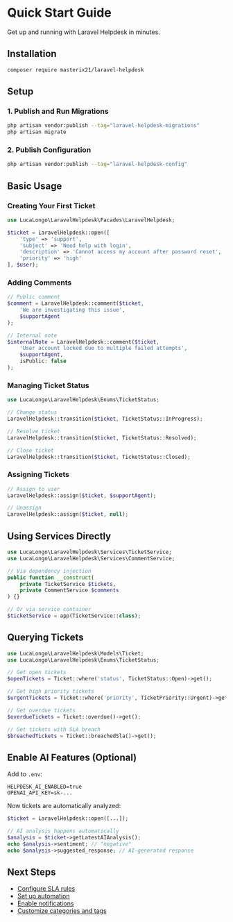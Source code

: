 # Quick Start Guide

Get up and running with Laravel Helpdesk in minutes.

## Installation

```bash
composer require masterix21/laravel-helpdesk
```

## Setup

### 1. Publish and Run Migrations

```bash
php artisan vendor:publish --tag="laravel-helpdesk-migrations"
php artisan migrate
```

### 2. Publish Configuration

```bash
php artisan vendor:publish --tag="laravel-helpdesk-config"
```

## Basic Usage

### Creating Your First Ticket

```php
use LucaLongo\LaravelHelpdesk\Facades\LaravelHelpdesk;

$ticket = LaravelHelpdesk::open([
    'type' => 'support',
    'subject' => 'Need help with login',
    'description' => 'Cannot access my account after password reset',
    'priority' => 'high'
], $user);
```

### Adding Comments

```php
// Public comment
$comment = LaravelHelpdesk::comment($ticket,
    'We are investigating this issue',
    $supportAgent
);

// Internal note
$internalNote = LaravelHelpdesk::comment($ticket,
    'User account locked due to multiple failed attempts',
    $supportAgent,
    isPublic: false
);
```

### Managing Ticket Status

```php
use LucaLongo\LaravelHelpdesk\Enums\TicketStatus;

// Change status
LaravelHelpdesk::transition($ticket, TicketStatus::InProgress);

// Resolve ticket
LaravelHelpdesk::transition($ticket, TicketStatus::Resolved);

// Close ticket
LaravelHelpdesk::transition($ticket, TicketStatus::Closed);
```

### Assigning Tickets

```php
// Assign to user
LaravelHelpdesk::assign($ticket, $supportAgent);

// Unassign
LaravelHelpdesk::assign($ticket, null);
```

## Using Services Directly

```php
use LucaLongo\LaravelHelpdesk\Services\TicketService;
use LucaLongo\LaravelHelpdesk\Services\CommentService;

// Via dependency injection
public function __construct(
    private TicketService $tickets,
    private CommentService $comments
) {}

// Or via service container
$ticketService = app(TicketService::class);
```

## Querying Tickets

```php
use LucaLongo\LaravelHelpdesk\Models\Ticket;
use LucaLongo\LaravelHelpdesk\Enums\TicketStatus;

// Get open tickets
$openTickets = Ticket::where('status', TicketStatus::Open)->get();

// Get high priority tickets
$urgentTickets = Ticket::where('priority', TicketPriority::Urgent)->get();

// Get overdue tickets
$overdueTickets = Ticket::overdue()->get();

// Get tickets with SLA breach
$breachedTickets = Ticket::breachedSla()->get();
```

## Enable AI Features (Optional)

Add to `.env`:

```env
HELPDESK_AI_ENABLED=true
OPENAI_API_KEY=sk-...
```

Now tickets are automatically analyzed:

```php
$ticket = LaravelHelpdesk::open([...]);

// AI analysis happens automatically
$analysis = $ticket->getLatestAIAnalysis();
echo $analysis->sentiment; // "negative"
echo $analysis->suggested_response; // AI-generated response
```

## Next Steps

- [Configure SLA rules](./features/sla-management.md)
- [Set up automation](./features/automation-rules.md)
- [Enable notifications](./features/subscriptions-notifications.md)
- [Customize categories and tags](./features/categories-tags.md)